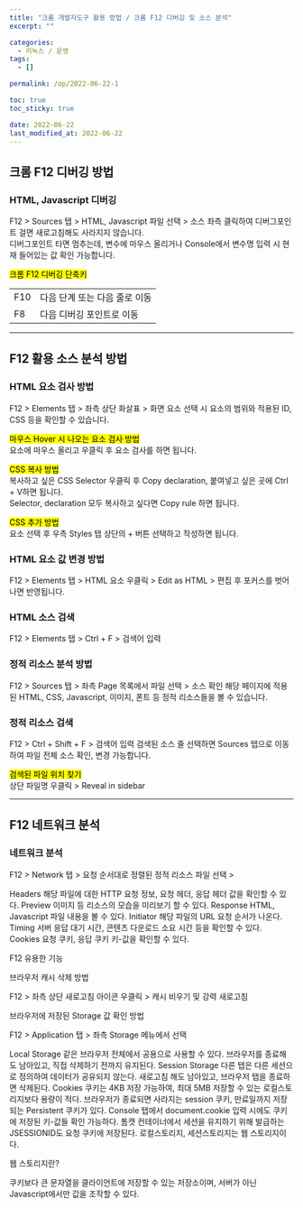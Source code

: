 ```yaml
---
title: "크롬 개발자도구 활용 방법 / 크롬 F12 디버깅 및 소스 분석"
excerpt: ""

categories:
  - 리눅스 / 운영
tags:
  - []

permalink: /op/2022-06-22-1

toc: true
toc_sticky: true

date: 2022-06-22
last_modified_at: 2022-06-22
---
```


## 크롬 F12 디버깅 방법

### HTML, Javascript 디버깅
F12 > Sources 탭 > HTML, Javascript 파일 선택 > 소스 좌측 클릭하여 디버그포인트 걸면 새로고침해도 사라지지 않습니다.  
디버그포인트 타면 멈추는데, 변수에 마우스 올리거나 Console에서 변수명 입력 시 현재 들어있는 값 확인 가능합니다.

<mark>크롬 F12 디버깅 단축키</mark>
<table class="table_2_left">
  <tbody>
    <tr>
      <td>F10</td>
      <td>다음 단계 또는 다음 줄로 이동</td>
    </tr>
    <tr>
      <td>F8</td>
      <td>다음 디버깅 포인트로 이동</td>
    </tr>
  </tbody>
</table>

---

## F12 활용 소스 분석 방법

### HTML 요소 검사 방법
F12 > Elements 탭 > 좌측 상단 화살표 > 화면 요소 선택 시 요소의 범위와 적용된 ID, CSS 등을 확인할 수 있습니다.

<mark>마우스 Hover 시 나오는 요소 검사 방법</mark>  
요소에 마우스 올리고 우클릭 후 요소 검사를 하면 됩니다.

<mark>CSS 복사 방법</mark>  
복사하고 싶은 CSS Selector 우클릭 후 Copy declaration, 붙여넣고 싶은 곳에 Ctrl + V하면 됩니다.  
Selector, declaration 모두 복사하고 싶다면 Copy rule 하면 됩니다.

<mark>CSS 추가 방법</mark>  
요소 선택 후 우측 Styles 탭 상단의 + 버튼 선택하고 작성하면 됩니다.

### HTML 요소 값 변경 방법
F12 > Elements 탭 > HTML 요소 우클릭 > Edit as HTML > 편집 후 포커스를 벗어나면 반영됩니다.

### HTML 소스 검색
F12 > Elements 탭 > Ctrl + F > 검색어 입력

### 정적 리소스 분석 방법
F12 > Sources 탭 > 좌측 Page 목록에서 파일 선택 > 소스 확인
해당 페이지에 적용된 HTML, CSS, Javascript, 이미지, 폰트 등 정적 리소스들을 볼 수 있습니다.

### 정적 리소스 검색
F12 > Ctrl + Shift + F > 검색어 입력
검색된 소스 줄 선택하면 Sources 탭으로 이동하여 파일 전체 소스 확인, 변경 가능합니다.

<mark>검색된 파일 위치 찾기</mark>  
상단 파일명 우클릭 > Reveal in sidebar

---

## F12 네트워크 분석

### 네트워크 분석

F12 > Network 탭 > 요청 순서대로 정렬된 정적 리소스 파일 선택 > 

Headers	해당 파일에 대한 HTTP 요청 정보, 요청 헤더, 응답 헤더 값을 확인할 수 있다.
Preview	이미지 등 리소스의 모습을 미리보기 할 수 있다.
Response	HTML, Javascript 파일 내용을 볼 수 있다.
Initiator	해당 파일의 URL 요청 순서가 나온다. 
Timing	서버 응답 대기 시간, 콘텐츠 다운로드 소요 시간 등을 확인할 수 있다.
Cookies	요청 쿠키, 응답 쿠키 키-값을 확인할 수 있다.






F12 유용한 기능


브라우저 캐시 삭제 방법

F12 > 좌측 상단 새로고침 아이콘 우클릭 > 캐시 비우기 및 강력 새로고침



브라우저에 저장된 Storage 값 확인 방법

F12 > Application 탭 > 좌측 Storage 메뉴에서 선택

Local Storage	같은 브라우저 전체에서 공용으로 사용할 수 있다.
브라우저를 종료해도 남아있고, 직접 삭제하기 전까지 유지된다.
Session Storage	다른 탭은 다른 세션으로 정의하여 데이터가 공유되지 않는다.
새로고침 해도 남아있고, 브라우저 탭을 종료하면 삭제된다.
Cookies	쿠키는 4KB 저장 가능하여, 최대 5MB 저장할 수 있는 로컬스토리지보다 용량이 적다.
브라우저가 종료되면 사라지는 session 쿠키, 만료일까지 저장되는 Persistent 쿠키가 있다.
Console 탭에서 document.cookie 입력 시에도 쿠키에 저장된 키-값들 확인 가능하다.
톰캣 컨테이너에서 세션을 유지하기 위해 발급하는 JSESSIONID도 요청 쿠키에 저장된다.
로컬스토리지, 세션스토리지는 웹 스토리지이다.



웹 스토리지란?

쿠키보다 큰 문자열을 클라이언트에 저장할 수 있는 저장소이며, 서버가 아닌 Javascript에서만 값을 조작할 수 있다.

